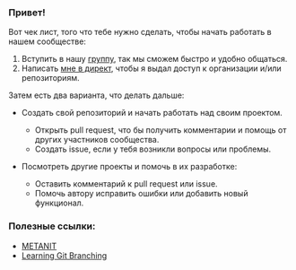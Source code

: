 ### Привет!
Вот чек лист, того что тебе нужно сделать, чтобы начать работать в нашем сообществе:
1. Вступить в нашу [группу](https://t.me/+DrruPRIiV545Mjgy), так мы сможем быстро и удобно общаться.
2. Написать [мне в директ](https://t.me/novel_sk), чтобы я выдал доступ к организации и/или репозиториям.

Затем есть два варианта, что делать дальше:
* Создать свой репозиторий и начать работать над своим проектом.
  * Открыть pull request, что бы получить комментарии и помощь от других участников сообщества.
  * Создать issue, если у тебя возникли вопросы или проблемы.


* Посмотреть другие проекты и помочь в их разработке:
  * Оставить комментарий к pull request или issue.
  * Помочь автору исправить ошибки или добавить новый функционал.


### Полезные ссылки:
* [METANIT](https://metanit.com/)
* [Learning Git Branching](https://learngitbranching.js.org/?locale=ru_RU)
